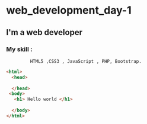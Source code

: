 # web_development_day-1
## I'm a web developer
### My skill :
             HTML5 ,CSS3 , JavaScript , PHP, Bootstrap.
             
~~~html
<html>
  <head>
    
  </head>
 <body>
   <h1> Hello world </h1>
   
  </body>
</html>
